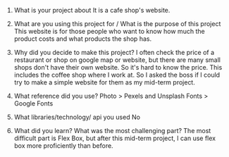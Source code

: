 1. What is your project about
It is a cafe shop's website.

2. What are you using this project for / What is the purpose of this project
This website is for those people who want to know how much the product costs and what products the shop has.

3. Why did you decide to make this project?
I often check the price of a restaurant or shop on google map or website, but there are many small shops don't have their own website. So it's hard to know the price. This includes the coffee shop where I work at.
So I asked the boss if I could try to make a simple website for them as my mid-term project.

4. What reference did you use?
Photo > Pexels and Unsplash
Fonts > Google Fonts 

5. What libraries/technology/ api you used
No

6. What did you learn? What was the most challenging part?
The most difficult part is Flex Box, but after this mid-term project, I can use flex box more proficiently than before.
